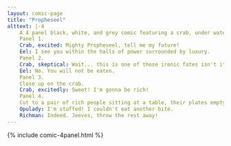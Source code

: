 ```yaml
---
layout: comic-page
title: "Propheseel"
alttext: |-4 
    A 4 panel black, white, and grey comic featuring a crab, under water, talking to an eel.
    Panel 1.
    Crab, excited: Mighty Propheseel, tell me my future!
    Eel: I see you within the halls of power surrounded by luxury.
    Panel 2.
    Crab, skeptical: Wait... this is one of those ironic fates isn't it. I'm going to be eaten by rich people or something.
    Eel: No. You will not be eaten.
    Panel 3.
    Close up on the crab.
    Crab, excitedly: Sweet! I'm gonna be rich!
    Panel 4.
    Cut to a pair of rich people sitting at a table, their plates empty. In the foreground we see the crab dead on a plate.
    Opulady: I'm stuffed! I couldn't eat another bite.
    Richman: Indeed. Jeeves, throw the rest away!
---
```

{% include comic-4panel.html %}